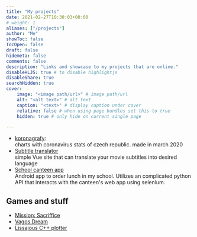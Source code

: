 ```yaml
---
title: "My projects"
date: 2021-02-27T10:30:03+00:00
# weight: 1
aliases: ["/projects"]
author: "Me"
showToc: false
TocOpen: false
draft: false
hidemeta: false
comments: false
description: "Links and showcase to my projects that are online."
disableHLJS: true # to disable highlightjs
disableShare: true
searchHidden: true
cover:
    image: "<image path/url>" # image path/url
    alt: "<alt text>" # alt text
    caption: "<text>" # display caption under cover
    relative: false # when using page bundles set this to true
    hidden: true # only hide on current single page

---
```

- [koronagrafy](http://koronagrafy.techbrick.cz/):  \
charts with coronavirus stats of czech republic. made in march 2020
- [Subtitle translator](https://dulik.net/aichan)  \
simple Vue site that can translate your movie subtitles into desired language
- [School canteen app](https://jidelna.techbrick.cz/)  \
Android app to order lunch in my school. Utilizes an complicated python API that
interacts with the canteen's web app using selenium.

## Games and stuff

- [Mission: Sacriffice](https://smallgardenstudios.itch.io/mission-sacrifice)
- [Vagos Dream](https://dulik.net/games/vagos)
- [Lissajous C++ plotter](https://github.com/kukosek/lissajous)
